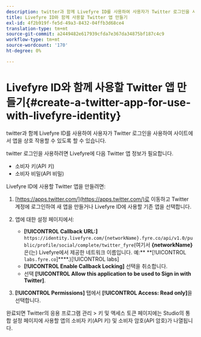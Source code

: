 ```yaml
---
description: twitter과 함께 Livefyre ID를 사용하여 사용자가 Twitter 로그인을 사용하여 사이트에서 앱을 상호 작용할 수 있도록 할 수 있습니다.
title: Livefyre ID와 함께 사용할 Twitter 앱 만들기
exl-id: 4f2b919f-fe5d-49a3-8432-04ffb3d68ce4
translation-type: tm+mt
source-git-commit: a2449482e617939cfda7e367da34875bf187c4c9
workflow-type: tm+mt
source-wordcount: '170'
ht-degree: 0%

---
```


# Livefyre ID와 함께 사용할 Twitter 앱 만들기{#create-a-twitter-app-for-use-with-livefyre-identity}

twitter과 함께 Livefyre ID를 사용하여 사용자가 Twitter 로그인을 사용하여 사이트에서 앱을 상호 작용할 수 있도록 할 수 있습니다.

twitter 로그인을 사용하려면 Livefyre에 다음 Twitter 앱 정보가 필요합니다.

* 소비자 키(API 키)
* 소비자 비밀(API 비밀)

Livefyre ID에 사용할 Twitter 앱을 만들려면:

1. [https://apps.twitter.com/](https://apps.twitter.com/)로 이동하고 Twitter 계정에 로그인하여 새 앱을 만들거나 Livefyre ID에 사용할 기존 앱을 선택합니다.
1. 앱에 대한 설정 페이지에서:

   * **[!UICONTROL Callback URL:]** `https://identity.livefyre.com/{networkName}.fyre.co/api/v1.0/public/profile/social/complete/twitter_fyre`(여기서 **{networkName}**&#x200B;은(는) Livefyre에서 제공한 네트워크 이름입니다. 예:** **[!UICONTROL `labs.fyre.co`]****.)[!UICONTROL labs]
   * **[!UICONTROL Enable Callback Locking]** 선택을 취소합니다.
   * 선택 **[!UICONTROL Allow this application to be used to Sign in with Twitter]**.

1. **[!UICONTROL Permissions]** 탭에서 **[!UICONTROL Access: Read only]**&#x200B;을 선택합니다.

완료되면 Twitter의 응용 프로그램 관리 > 키 및 액세스 토큰 페이지에는 Studio의 통합 설정 페이지에 사용할 앱의 소비자 키(API 키) 및 소비자 암호(API 암호)가 나열됩니다.
